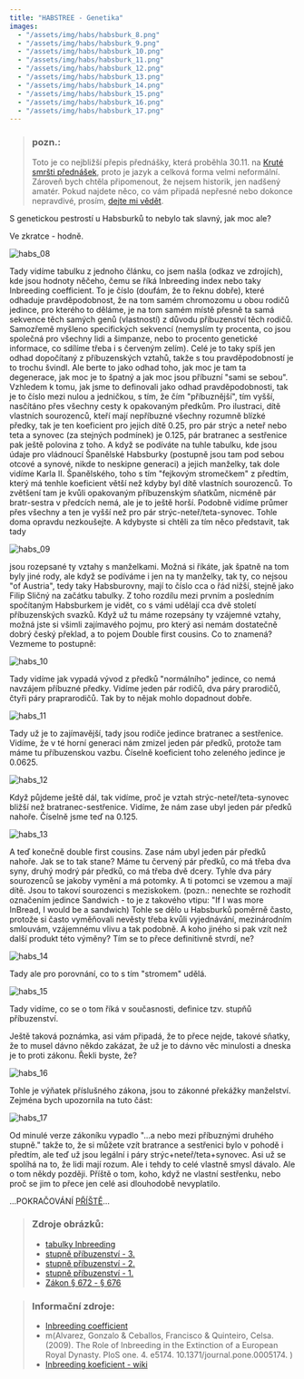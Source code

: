 ```yaml
---
title: "HABSTREE - Genetika"
images:
  - "/assets/img/habs/habsburk_8.png"
  - "/assets/img/habs/habsburk_9.png"
  - "/assets/img/habs/habsburk_10.png"
  - "/assets/img/habs/habsburk_11.png"
  - "/assets/img/habs/habsburk_12.png"
  - "/assets/img/habs/habsburk_13.png"
  - "/assets/img/habs/habsburk_14.png"
  - "/assets/img/habs/habsburk_15.png"
  - "/assets/img/habs/habsburk_16.png"
  - "/assets/img/habs/habsburk_17.png"
---
```


> ### pozn.:
> Toto je co nejbližší přepis přednášky, která proběhla 30.11. na [Kruté smršti přednášek](https://ksp.mff.cuni.cz/akce/smrst/),
> proto je jazyk a celková forma velmi neformální. Zároveň bych chtěla připomenout, že nejsem historik,
> jen nadšený amatér. Pokud najdete něco, co vám připadá nepřesné nebo dokonce nepravdivé,
> prosím, [dejte mi vědět](mailto:matcha1309@hotmail.com).

<!--begin_excerpt-->

S genetickou pestrostí u Habsburků to nebylo tak slavný, jak moc ale?

Ve zkratce - hodně. 

<!--end_excerpt-->
![habs_08](/assets/img/habs/habsburk_8.png)

Tady vidíme tabulku z jednoho článku, co jsem našla (odkaz ve zdrojích), kde jsou hodnoty něčeho, čemu se říká Inbreeding index nebo taky Inbreeding coefficient. To je číslo (doufám, že to řeknu dobře), které odhaduje pravděpodobnost, že na tom samém chromozomu u obou rodičů jedince, pro kterého to děláme, je na tom samém místě přesně ta samá sekvence těch samých genů (vlastností) z důvodu příbuzenství těch rodičů. Samozřemě myšleno specifických sekvencí (nemyslím ty procenta, co jsou společná pro všechny lidi a šimpanze, nebo to procento genetické informace, co sdílíme třeba i s červeným zelím). Celé je to taky spíš jen odhad dopočítaný z příbuzenských vztahů, takže s tou pravděpodobností je to trochu švindl. Ale berte to jako odhad toho, jak moc je tam ta degenerace, jak moc je to špatný a jak moc jsou příbuzní "sami se sebou". Vzhledem k tomu, jak jsme to definovali jako odhad pravděpodobnosti, tak je to číslo mezi nulou a jedničkou, s tím, že čím "příbuznější", tím vyšší, nasčítáno přes všechny cesty k opakovaným předkům. Pro ilustraci, dítě vlastních sourozenců, kteří mají nepříbuzné všechny rozumně blízké předky, tak je ten koeficient pro jejich dítě 0.25, pro pár strýc a neteř nebo teta a synovec (za stejných podmínek) je 0.125, pár bratranec a sestřenice pak ještě polovina z toho. A když se podíváte na tuhle tabulku, kde jsou údaje pro vládnoucí Španělské Habsburky (postupně jsou tam pod sebou otcové a synové, nikde to neskipne generaci) a jejich manželky, tak dole vidíme Karla II. Španělského, toho s tím "fejkovým stromečkem" z předtím, který má tenhle koeficient větší než kdyby byl dítě vlastních sourozenců. To zvětšení tam je kvůli opakovaným příbuzenským sňatkům, nicméně pár bratr-sestra v předcích nemá, ale je to ještě horší. Podobně vidíme průmer přes všechny a ten je vyšší než pro pár strýc-neteř/teta-synovec. Tohle doma opravdu nezkoušejte. A kdybyste si chtěli za tím něco představit, tak tady 

![habs_09](/assets/img/habs/habsburk_9.png)

jsou rozepsané ty vztahy s manželkami. Možná si říkáte, jak špatně na tom byly jiné rody, ale když se podíváme i jen na ty manželky, tak ty, co nejsou "of Austria", tedy taky Habsburovny, mají to číslo cca o řád nižší, stejně jako Filip Sličný na začátku tabulky. Z toho rozdílu mezi prvním a posledním spočítaným Habsburkem je vidět, co s vámi udělají cca dvě století příbuzenských svazků. 
Když už tu máme rozepsány ty vzájemné vztahy, možná jste si všimli zajímavého pojmu, pro který asi nemám dostatečně dobrý český překlad, a to pojem Double first cousins. Co to znamená? 
Vezmeme to postupně: 

![habs_10](/assets/img/habs/habsburk_10.png)

Tady vidíme jak vypadá vývod z předků "normálního" jedince, co nemá navzájem příbuzné předky. Vidíme jeden pár rodičů, dva páry prarodičů, čtyři páry praprarodičů. Tak by to nějak mohlo dopadnout dobře. 

![habs_11](/assets/img/habs/habsburk_11.png)

Tady už je to zajímavější, tady jsou rodiče jedince bratranec a sestřenice. Vidíme, že v té horní generaci nám zmizel jeden pár předků, protože tam máme tu příbuzenskou vazbu. Číselně koeficient toho zeleného jedince je 0.0625. 

![habs_12](/assets/img/habs/habsburk_12.png)

Když půjdeme ještě dál, tak vidíme, proč je vztah strýc-neteř/teta-synovec bližší než bratranec-sestřenice. Vidíme, že nám zase ubyl jeden pár předků nahoře. Číselně jsme teď na 0.125. 

![habs_13](/assets/img/habs/habsburk_13.png)

A teď konečně double first cousins. Zase nám ubyl jeden pár předků nahoře. Jak se to tak stane? Máme tu červený pár předků, co má třeba dva syny, druhý modrý pár předků, co má třeba dvě dcery. Tyhle dva páry sourozenců se jakoby vymění a má potomky. A ti potomci se vzemou a mají dítě. Jsou to takoví sourozenci s meziskokem. 
(pozn.: nenechte se rozhodit označením jedince Sandwich - to je z takového vtipu: "If I was more InBread, I would be a sandwich)
Tohle se dělo u Habsburků poměrně často, protože si často vyměňovali nevěsty třeba kvůli vyjednávání, mezinárodním smlouvám, vzájemnému vlivu a tak podobně. A koho jiného si pak vzít než další produkt této výměny? Tím se to přece definitivně stvrdí, ne?

![habs_14](/assets/img/habs/habsburk_14.png)

Tady ale pro porovnání, co to s tím "stromem" udělá.

![habs_15](/assets/img/habs/habsburk_15.png)

Tady vidíme, co se o tom říká v současnosti, definice tzv. stupňů příbuzenství.

Ještě taková poznámka, asi vám připadá, že to přece nejde, takové sňatky, že to musel dávno někdo zakázat, že už je to dávno věc minulosti a dneska je to proti zákonu. 
Řekli byste, že?

![habs_16](/assets/img/habs/habsburk_16.png)

Tohle je výňatek příslušného zákona, jsou to zákonné překážky manželství. Zejména bych upozornila na tuto část: 

![habs_17](/assets/img/habs/habsburk_17.png)

Od minulé verze zákoníku vypadlo "...a nebo mezi příbuznými druhého stupně." takže to, že si můžete vzít bratrance a sestřenici bylo v pohodě i předtím, ale teď už jsou legální i páry strýc+neteř/teta+synovec. Asi už se spolíhá na to, že lidi mají rozum. 
Ale i tehdy to celé vlastně smysl dávalo. Ale o tom někdy později. 
Příště o tom, koho, když ne vlastní sestřenku, nebo proč se jim to přece jen celé asi dlouhodobě nevyplatilo. 


...POKRAČOVÁNÍ [PŘÍŠTĚ](https://matcha1309.github.io/HABSTREE03/)...


> ### Zdroje obrázků: 
> - [tabulky Inbreeding](https://www.researchgate.net/figure/Inbreeding-coefficient-F-of-the-Spanish-Habsburg-kings-their-wives-and-their-progenies_tbl2_24278456)
> - [stupně příbuzenství - 3.](https://www.nzip.cz/rejstrikovy-pojem/3261)
> - [stupně příbuzenství - 2.](https://www.nzip.cz/rejstrikovy-pojem/3260)
> - [stupně příbuzenství - 1.](https://www.nzip.cz/rejstrikovy-pojem/3259)
> - [Zákon § 672 - § 676](https://www.zakonyprolidi.cz/cs/2012-89#cast2)


> ### Informační zdroje:
> - [Inbreeding coefficient](https://www.researchgate.net/figure/Inbreeding-coefficient-F-of-the-Spanish-Habsburg-kings-their-wives-and-their-progenies_tbl2_24278456)
> - m(Alvarez, Gonzalo & Ceballos, Francisco & Quinteiro, Celsa. (2009). The Role of Inbreeding in the Extinction of a European Royal Dynasty. PloS one. 4. e5174. 10.1371/journal.pone.0005174. )
> - [Inbreeding koeficient - wiki](https://en.wikipedia.org/wiki/Coefficient_of_inbreeding)


